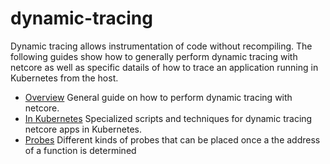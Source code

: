# dynamic-tracing

Dynamic tracing allows instrumentation of code without recompiling.  The following guides show how to generally perform dynamic tracing with netcore as well as specific datails of how to trace an application running in Kubernetes from the host.

- [Overview](./overview.md)
  General guide on how to perform dynamic tracing with netcore.
- [In Kubernetes](./kubernetes.md)
  Specialized scripts and techniques for dynamic tracing netcore apps in Kubernetes.
- [Probes](./probes.md)
  Different kinds of probes that can be placed once a the address of a function is determined